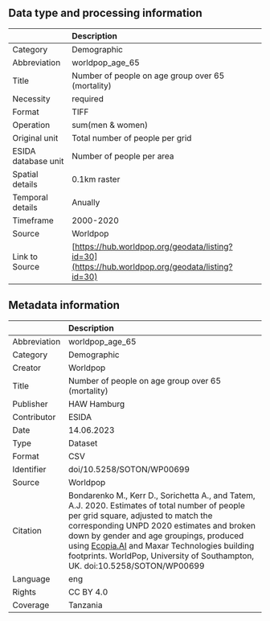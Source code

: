 ## Data type and processing information 

|                     | Description                                                                                      |
|:--------------------|:-------------------------------------------------------------------------------------------------|
| Category            | Demographic                                                                                      |
| Abbreviation        | worldpop_age_65                                                                                  |
| Title               | Number of people on age group over 65 (mortality)                                                |
| Necessity           | required                                                                                         |
| Format              | TIFF                                                                                             |
| Operation           | sum(men & women)                                                                                 |
| Original unit       | Total number of people per grid                                                                  |
| ESIDA database unit | Number of people per area                                                                        |
| Spatial details     | 0.1km raster                                                                                     |
| Temporal details    | Anually                                                                                          |
| Timeframe           | 2000-2020                                                                                        |
| Source              | Worldpop                                                                                         |
| Link to Source      | [https://hub.worldpop.org/geodata/listing?id=30](https://hub.worldpop.org/geodata/listing?id=30) |

## Metadata information 

|              | Description                                                                                                                                                                                                                                                                                                                                                                 |
|:-------------|:----------------------------------------------------------------------------------------------------------------------------------------------------------------------------------------------------------------------------------------------------------------------------------------------------------------------------------------------------------------------------|
| Abbreviation | worldpop_age_65                                                                                                                                                                                                                                                                                                                                                             |
| Category     | Demographic                                                                                                                                                                                                                                                                                                                                                                 |
| Creator      | Worldpop                                                                                                                                                                                                                                                                                                                                                                    |
| Title        | Number of people on age group over 65 (mortality)                                                                                                                                                                                                                                                                                                                           |
| Publisher    | HAW Hamburg                                                                                                                                                                                                                                                                                                                                                                 |
| Contributor  | ESIDA                                                                                                                                                                                                                                                                                                                                                                       |
| Date         | 14.06.2023                                                                                                                                                                                                                                                                                                                                                                  |
| Type         | Dataset                                                                                                                                                                                                                                                                                                                                                                     |
| Format       | CSV                                                                                                                                                                                                                                                                                                                                                                         |
| Identifier   | doi/10.5258/SOTON/WP00699                                                                                                                                                                                                                                                                                                                                                   |
| Source       | Worldpop                                                                                                                                                                                                                                                                                                                                                                    |
| Citation     | Bondarenko M., Kerr D., Sorichetta A., and Tatem, A.J. 2020. Estimates of total number of people per grid square, adjusted to match the corresponding UNPD 2020 estimates and broken down by gender and age groupings, produced using [Ecopia.AI](Ecopia.AI) and Maxar Technologies building footprints. WorldPop, University of Southampton, UK. doi:10.5258/SOTON/WP00699 |
| Language     | eng                                                                                                                                                                                                                                                                                                                                                                         |
| Rights       | CC BY 4.0                                                                                                                                                                                                                                                                                                                                                                   |
| Coverage     | Tanzania                                                                                                                                                                                                                                                                                                                                                                    |